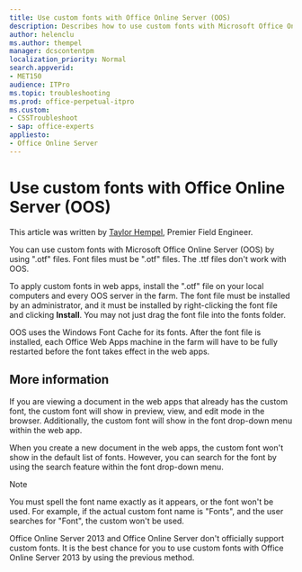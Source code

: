 ```yaml
---
title: Use custom fonts with Office Online Server (OOS)
description: Describes how to use custom fonts with Microsoft Office Online Server (OOS).
author: helenclu
ms.author: thempel
manager: dcscontentpm
localization_priority: Normal
search.appverid: 
- MET150
audience: ITPro
ms.topic: troubleshooting
ms.prod: office-perpetual-itpro
ms.custom:
- CSSTroubleshoot
- sap: office-experts
appliesto:
- Office Online Server
---
```


# Use custom fonts with Office Online Server (OOS)

This article was written by [Taylor Hempel](https://social.technet.microsoft.com/profile/Taylor+H+-+MSFT), Premier Field Engineer.

You can use custom fonts with Microsoft Office Online Server (OOS) by using ".otf" files. Font files must be ".otf" files. The .ttf files don't work with OOS.

To apply custom fonts in web apps, install the ".otf" file on your local computers and every OOS server in the farm.
The font file must be installed by an administrator, and it must be installed by right-clicking the font file and clicking **Install**. You may not just drag the font file into the fonts folder.

OOS uses the Windows Font Cache for its fonts. After the font file is installed, each Office Web Apps machine in the farm will have to be fully restarted before the font takes effect in the web apps.

## More information

If you are viewing a document in the web apps that already has the custom font, the custom font will show in preview, view, and edit mode in the browser. Additionally, the custom font will show in the font drop-down menu within the web app.

When you create a new document in the web apps, the custom font won't show in the default list of fonts.  However, you can search for the font by using the search feature within the font drop-down menu.  

> [!NOTE]
> You must spell the font name exactly as it appears, or the font won't be used.  For example, if the actual custom font name is "Fonts", and the user searches for "Font", the custom won't be used.

Office Online Server 2013 and Office Online Server don't officially support custom fonts. It is the best chance for you to use custom fonts with Office Online Server 2013 by using the previous method.

